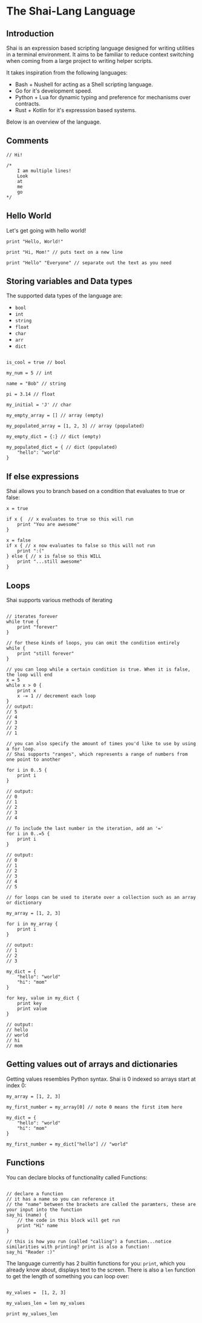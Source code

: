 # The Shai-Lang Language

## Introduction

Shai is an expression based scripting language designed for writing utilities in a terminal environment. It aims to be familiar to reduce context switching when coming from a large project to writing helper scripts.

It takes inspiration from the following languages:

- Bash + Nushell for acting as a Shell scripting language.
- Go for it's development speed.
- Python + Lua for dynamic typing and preference for mechanisms over contracts.
- Rust + Kotlin for it's expresssion based systems.

Below is an overview of the language.

## Comments

```
// Hi!

/*
    I am multiple lines!
    Look
    at
    me
    go
*/
```

## Hello World

Let's get going with hello world!

```
print "Hello, World!"

print "Hi, Mom!" // puts text on a new line

print "Hello" "Everyone" // separate out the text as you need
```

## Storing variables and Data types

The supported data types of the language are:

- `bool`
- `int`
- `string`
- `float`
- `char`
- `arr`
- `dict`

```

is_cool = true // bool

my_num = 5 // int

name = "Bob" // string

pi = 3.14 // float

my_initial = 'J' // char

my_empty_array = [] // array (empty)

my_populated_array = [1, 2, 3] // array (populated)

my_empty_dict = {:} // dict (empty)

my_populated_dict = { // dict (populated)
    "hello": "world"
}

```

## If else expressions

Shai allows you to branch based on a condition that evaluates to true or false:

```
x = true

if x {  // x evaluates to true so this will run
    print "You are awesome"
}

x = false
if x { // x now evaluates to false so this will not run
    print ":("
} else { // x is false so this WILL
    print "...still awesome"
}

```

## Loops

Shai supports various methods of iterating

```

// iterates forever
while true {
    print "forever"
}

// for these kinds of loops, you can omit the condition entirely
while {
    print "still forever"
}

// you can loop while a certain condition is true. When it is false, the loop will end
x = 5
while x > 0 {
    print x
    x -= 1 // decrement each loop
}
// output:
// 5
// 4
// 3
// 2
// 1

// you can also specify the amount of times you'd like to use by using a for loop.
// Shai supports "ranges", which represents a range of numbers from one point to another

for i in 0..5 {
    print i
}

// output:
// 0
// 1
// 2
// 3
// 4

// To include the last number in the iteration, add an '='
for i in 0..=5 {
    print i
}

// output:
// 0
// 1
// 2
// 3
// 4
// 5

// for loops can be used to iterate over a collection such as an array or dictionary

my_array = [1, 2, 3]

for i in my_array {
    print i
}

// output:
// 1
// 2
// 3

my_dict = {
    "hello": "world"
    "hi": "mom"
}

for key, value in my_dict {
    print key
    print value
}

// output:
// hello
// world
// hi
// mom

```

## Getting values out of arrays and dictionaries

Getting values resembles Python syntax. Shai is 0 indexed so arrays start at index 0:

```
my_array = [1, 2, 3]

my_first_number = my_array[0] // note 0 means the first item here

my_dict = {
    "hello": "world"
    "hi": "mom"
}

my_first_number = my_dict["hello"] // "world"

```

## Functions

You can declare blocks of functionality called Functions:

```

// declare a function
// it has a name so you can reference it
// the "name" between the brackets are called the paramters, these are your input into the function
say_hi (name) {
    // the code in this block will get run
    print "Hi" name
}

// this is how you run (called "calling") a function...notice similarities with printing? print is also a function!
say_hi "Reader :)"

```

The language currently has 2 builtin functions for you: `print`, which you already know about, displays text to the screen. There is also a `len` function to get the length of something you can loop over:

```

my_values =  [1, 2, 3]

my_values_len = len my_values

print my_values_len

```

